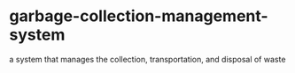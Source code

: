 # garbage-collection-management-system
 a system that manages the collection, transportation, and disposal of waste
